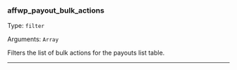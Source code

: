 ### affwp_payout_bulk_actions

Type: `filter`

Arguments: `Array`

Filters the list of bulk actions for the payouts list table.

----

